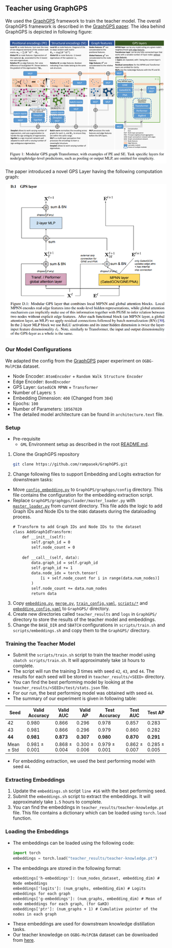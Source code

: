 ## Teacher using GraphGPS
We used the [GraphGPS](https://github.com/rampasek/GraphGPS) framework to train the teacher model. The overall GraphGPS framework is described in the [GraphGPS paper](https://arxiv.org/abs/2205.12454). The idea behind GraphGPS is depicted in following figure:

![GraphGPS](./imgs/gps.png)

The paper introduced a novel GPS Layer having the following computation graph:

![GPS Layer](./imgs/gps_layer.png)

### Our Model Configurations 
We adapted the config from the [GraphGPS](https://github.com/rampasek/GraphGPS/blob/main/configs/GPS/ogbg-molpcba-GPS%2BRWSE.yaml) paper experiment on `OGBG-MolPCBA` dataset.
- Node Encoder: `AtomEncoder` + `Random Walk Structure Encoder`
- Edge Encoder: `BondEncoder`
- GPS Layer: `GatedGCN MPNN`  + `Transformer`
- Number of Layers: `5`
- Embedding Dimension: `400` (Changed from `384`)
- Epochs: `100`
- Number of Parameters: `10567020`
- The detailed model architecture can be found in `architecture.text` file.

 
### Setup

  - Pre-requisite
    - `GML` Environment setup as described in the root [README.md](../README.md).

1. Clone the GraphGPS repository 
    ```bash
    git clone https://github.com/rampasek/GraphGPS.git
    ```

2. Change following files to support Embedding and Logits extraction for downstream tasks:
 - Move [`config_embedding.py`](./config_embedding.py) to `GraphGPS/graphgps/config` directory. This file contains the configuration for the embedding extraction script.
 - Replace `GraphGPS/graphgps/loader/master_loader.py` with [`master_loader.py`](./master_loader.py) from current directory. This file adds the logic to add Graph IDs and Node IDs to the `OGBG` datasets during the dataloading process. 
    ```
    # Transform to add Graph IDs and Node IDs to the dataset
    class AddGraphIdTransform:
        def __init__(self):
            self.graph_id = 0
            self.node_count = 0

        def __call__(self, data):
            data.graph_id = self.graph_id
            self.graph_id += 1
            data.node_idx = torch.tensor(
                [i + self.node_count for i in range(data.num_nodes)]
            )
            self.node_count += data.num_nodes
            return data
    ```
3. Copy [`embedding.py`](./embedding.py), [`merge.py`](./merge.py), [`train_config.yaml`](./train_config.yaml), [`scripts/*`](./scripts/) and [`embedding_config.yaml`](./embedding_config.yaml) to `GraphGPS/` directory.
4. Create new directories called `teacher_results` and `logs` in `GraphGPS/` directory to store the results of the teacher model and embeddings.
5. Change the `BASE_DIR` and `SBATCH` configurations  in `scripts/train.sh` and `scripts/embeddings.sh` and copy them to the `GraphGPS/` directory.


### Training the Teacher Model

- Submit the `scripts/train.sh` script to train the teacher model using `sbatch scripts/train.sh`. It will approximately take `18` hours to complete.
- The script will run the training 3 times with seed `42`, `43`, and `44`. The results for each seed will be stored in `teacher_results/<SEED>` directory.
- You can find the best performing model by looking at the `teacher_results/<SEED>/test/stats.json` file.
- For our run, the best performing model was obtained with seed `44`.
- The summary of our experiment is given in following table:

| Seed | Valid Accuracy | Valid AUC | Valid AP | Test Accuracy | Test AUC | Test AP |
|------|---------------|-----------|---------|---------------|-----------|---------|
| 42   | 0.980          | 0.866      | 0.296   | 0.978          | 0.857      | 0.283    |
| 43   | 0.981          | 0.866      | 0.296    | 0.979          | 0.860      | 0.282    |
| **44**   | **0.981**          | **0.873**     | **0.307**    | **0.980**          | **0.870**      | **0.291**    |
| Mean ± Std | 0.981 ± 0.001 | 0.868 ± 0.004 |  0.300 ± 0.006 | 0.979 ± 0.001 | 0.862 ± 0.007 | 0.285 ± 0.005 |
- For embedding extraction, we used the best performing model with seed `44`.

### Extracting Embeddings

1. Update the `embeddings.sh` script `line #16` with the best performing seed.
2. Submit the `embeddings.sh` script to extract the embeddings. It will approximately take `1.5` hours to complete.
3. You can find the embeddings in `teacher_results/teacher-knowledge.pt` file. This file contains a dictionary which can be loaded using `torch.load` function.

### Loading the Embeddings

- The embeddings can be loaded using the following code:
    ```python
    import torch
    embeddings = torch.load("teacher_results/teacher-knowledge.pt")
    ```
- The embeddings are stored in the following format:
    ```
    embeddings['h-embeddings']: (num_nodes_dataset, embedding_dim) # Node embeddings 
    embeddings['logits']: (num_graphs, embedding_dim) # Logits embeddings for each graph
    embeddings['g-embeddings']: (num_graphs, embedding_dim) # Mean of node embeddings for each graph, (for GaKD)
    embeddings['ptr']: (num_graphs + 1) # Cumulative pointer of the nodes in each graph
    ```
- These embeddings are used for downstream knowledge distillation tasks.
- Our teacher knowledge on `OGBG-MolPCBA` dataset can be downloaded from [here](https://drive.google.com/file/d/1BHELWyQiAEWxcwOE0WsPrkK3N7xewSpW/view?usp=sharing).